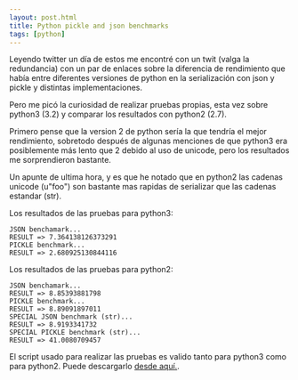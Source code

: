 ```yaml
---
layout: post.html
title: Python pickle and json benchmarks
tags: [python]
---
```


Leyendo twitter un día de estos me encontré con un twit (valga la redundancia) con un par de enlaces sobre la diferencia de rendimiento que había entre diferentes versiones de python en la serialización con json y pickle y distintas implementaciones.

Pero me picó la curiosidad de realizar pruebas propias, esta vez sobre python3 (3.2) y comparar los resultados con python2 (2.7).

Primero pense que la version 2 de python sería la que tendría el mejor rendimiento, sobretodo después de algunas menciones de que python3 era posiblemente más lento que 2 debido al uso de unicode, pero los resultados me sorprendieron bastante.

Un apunte de ultima hora, y es que he notado que en python2 las cadenas unicode (u"foo") son bastante mas rapidas de serializar que las cadenas estandar (str).

Los resultados de las pruebas para python3:

    JSON benchamark...
    RESULT => 7.364138126373291
    PICKLE benchmark...
    RESULT => 2.680925130844116

Los resultados de las pruebas para python2:

    JSON benchamark...
    RESULT => 8.85393881798
    PICKLE benchmark...
    RESULT => 8.89091897011
    SPECIAL JSON benchmark (str)...
    RESULT => 8.9193341732
    SPECIAL PICKLE benchmark (str)...
    RESULT => 41.0080709457


El script usado para realizar las pruebas es valido tanto para python3 como para python2. Puede descargarlo [desde aquí.][1].

[1]: http://www.niwi.be/media/webfiles/2011/04/05/testpy3.py

